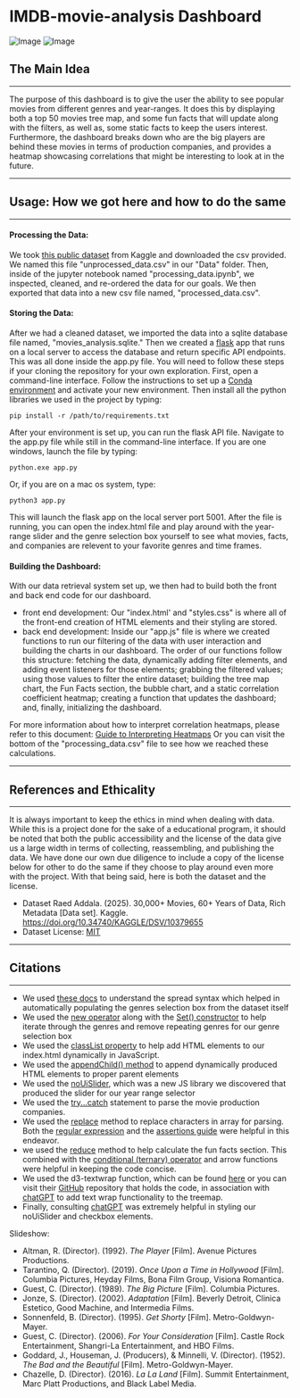 # IMDB-movie-analysis Dashboard

![Image](https://github.com/user-attachments/assets/dc298f9d-2ee8-4922-8a1a-c050dc8ea1f2)
![Image](https://github.com/user-attachments/assets/3de80ace-599e-4643-8d3c-bdf1a75019af)

## The Main Idea

---
The purpose of this dashboard is to give the user the ability to see popular movies from different genres and year-ranges. It does this by displaying both a top 50 movies tree map, and some fun facts that will update along with the filters, as well as, some static facts to keep the users interest. Furthermore, the dashboard breaks down who are the big players are behind these movies in terms of production companies, and provides a heatmap showcasing correlations that might be interesting to look at in the future. 

---
## Usage: How we got here and how to do the same

---
#### Processing the Data:
We took [this public dataset](https://www.kaggle.com/datasets/raedaddala/top-500-600-movies-of-each-year-from-1960-to-2024) from Kaggle and downloaded the csv provided. We named this file "unprocessed_data.csv" in our "Data" folder. Then, inside of the jupyter notebook named "processing_data.ipynb", we inspected, cleaned, and re-ordered the data for our goals. We then exported that data into a new csv file named, "processed_data.csv". 

#### Storing the Data:
After we had a cleaned dataset, we imported the data into a sqlite database file named, "movies_analysis.sqlite." Then we created a [flask](https://pypi.org/project/Flask/) app that runs on a local server to access the database and return specific API endpoints. This was all done inside the app.py file. You will need to follow these steps if your cloning the repository for your own exploration. First, open a command-line interface. Follow the instructions to set up a [Conda environment](https://docs.conda.io/projects/conda/en/latest/user-guide/tasks/manage-environments.html) and activate your new environment. Then install all the python libraries we used in the project by typing: 
```
pip install -r /path/to/requirements.txt
```
After your environment is set up, you can run the flask API file. Navigate to the app.py file while still in the command-line interface. If you are one windows, launch the file by typing:
```
python.exe app.py
```
Or, if you are on a mac os system, type:
```
python3 app.py
```
This will launch the flask app on the local server port 5001. After the file is running, you can open the index.html file and play around with the year-range slider and the genre selection box yourself to see what movies, facts, and companies are relevent to your favorite genres and time frames. 


#### Building the Dashboard:
With our data retrieval system set up, we then had to build both the front and back end code for our dashboard. 
- front end development:
  Our "index.html' and "styles.css" is where all of the front-end creation of HTML elements and their styling are stored.
- back end development:
  Inside our "app.js" file is where we created functions to run our filtering of the data with user interaction and building the charts in our dashboard. The order of our      functions follow this structure: fetching the data, dynamically adding filter elements, and adding event listeners for those elements; grabbing the filtered values; using    those values to filter the entire dataset; building the tree map chart, the Fun Facts section, the bubble chart, and a static correlation coefficient heatmap; creating a     function that updates the dashboard; and, finally, initializing the dashboard.

For more information about how to interpret correlation heatmaps, please refer to this document: [Guide to Interpreting Heatmaps](https://github.com/QJones76/IMDB-movie-analysis/issues/8#issue-2817119843)
Or you can visit the bottom of the "processing_data.csv" file to see how we reached these calculations.

---
## References and Ethicality

---
It is always important to keep the ethics in mind when dealing with data. While this is a project done for the sake of a educational program, it should be noted that both the public accessibility and the license of the data give us a large width in terms of collecting, reassembling, and publishing the data. We have done our own due diligence to include a copy of the license below for other to do the same if they choose to play around even more with the project. With that being said, here is both the dataset and the license. 
* Dataset
  Raed Addala. (2025). 30,000+ Movies, 60+ Years of Data, Rich Metadata [Data set]. Kaggle. https://doi.org/10.34740/KAGGLE/DSV/10379655
* Dataset License: [MIT](https://www.mit.edu/~amini/LICENSE.md)

---
## Citations

---
- We used [these docs](https://developer.mozilla.org/en-US/docs/Web/JavaScript/Reference/Operators/Spread_syntax#spread_in_array_literals) to understand the spread syntax which helped in automatically populating the genres selection box from the dataset itself
- We used the [new operator](https://developer.mozilla.org/en-US/docs/Web/JavaScript/Reference/Operators/new) along with the [Set() constructor](https://developer.mozilla.org/en-US/docs/Web/JavaScript/Reference/Global_Objects/Set/Set) to help iterate through the genres and remove repeating genres for our genre selection box
- We used the [classList property](https://developer.mozilla.org/en-US/docs/Web/API/Element/classList) to help add HTML elements to our index.html dynamically in JavaScript.
- We used the [appendChild() method](https://developer.mozilla.org/en-US/docs/Web/API/Node/appendChild) to append dynamically produced HTML elements to proper parent elements
- We used the [noUiSlider](https://refreshless.com/nouislider/), which was a new JS library we discovered that produced the slider for our year range selector
- We used the [try...catch](https://developer.mozilla.org/en-US/docs/Web/JavaScript/Reference/Statements/try...catch) statement to parse the movie production companies.
- We used the [replace](https://developer.mozilla.org/en-US/docs/Web/JavaScript/Reference/Global_Objects/String/replace) method to replace characters in array for parsing. Both the [regular expression](https://developer.mozilla.org/en-US/docs/Web/JavaScript/Guide/Regular_expressions) and the [assertions guide](https://developer.mozilla.org/en-US/docs/Web/JavaScript/Guide/Regular_expressions/Assertions) were helpful in this endeavor.
- we used the [reduce]() method to help calculate the fun facts section. This combined with the [conditional (ternary) operator](https://developer.mozilla.org/en-US/docs/Web/JavaScript/Reference/Operators/Conditional_operator) and arrow functions were helpful in keeping the code concise.
- We used the d3-textwrap function, which can be found [here](https://www.npmjs.com/package/d3-textwrap?activeTab=readme) or you can visit their [GitHub](https://github.com/vijithassar/d3-textwrap) repository that holds the code, in association with [chatGPT](https://chatgpt.com/) to add text wrap functionality to the treemap.
- Finally, consulting [chatGPT](https://chatgpt.com/) was extremely helpful in styling our noUiSlider and checkbox elements.

Slideshow:
- Altman, R. (Director). (1992). *The Player* [Film]. Avenue Pictures Productions.
- Tarantino, Q. (Director). (2019). *Once Upon a Time in Hollywood* [Film]. Columbia Pictures, Heyday Films, Bona Film Group, Visiona Romantica.
- Guest, C. (Director). (1989). *The Big Picture* [Film]. Columbia Pictures.
- Jonze, S. (Director). (2002). *Adaptation* [Film]. Beverly Detroit, Clinica Estetico, Good Machine, and Intermedia Films.
- Sonnenfeld, B. (Director). (1995). *Get Shorty* [Film]. Metro-Goldwyn-Mayer.
- Guest, C. (Director). (2006). *For Your Consideration* [Film]. Castle Rock Entertainment, Shangri-La Entertainment, and HBO Films.
- Goddard, J., Houseman, J. (Producers), & Minnelli, V. (Director). (1952). *The Bad and the Beautiful* [Film]. Metro-Goldwyn-Mayer.
- Chazelle, D. (Director). (2016). *La La Land* [Film]. Summit Entertainment, Marc Platt Productions, and Black Label Media.
